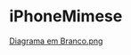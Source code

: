 # iPhoneMimese

[Diagrama em Branco.png](https://github.com/GuilhermesfAlves/iPhoneMimese/blob/main/Diagrama%20em%20branco.png)
